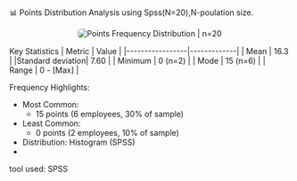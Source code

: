  📊 Points Distribution Analysis using Spss(N=20),N-poulation size.

<div align="center">
  <img src="./spss_histogram.png" alt="Points Frequency Distribution | n=20" style="max-width: 88%; border: 1px solid #f5f5f5; border-radius: 6px;"/>
</div>

Key Statistics
| Metric          | Value       |
|-----------------|-------------|
| Mean            | 16.3        |
|Standard deviation| 7.60       |
| Minimum          | 0 (n=2)    |
| Mode             | 15 (n=6)   |
| Range            | 0 - [Max]  |

 Frequency Highlights:
- Most Common: 
  - 15 points (6 employees, 30% of sample)
- Least Common: 
  - 0 points (2 employees, 10% of sample)
- Distribution: Histogram (SPSS)
- 
tool used: SPSS 
